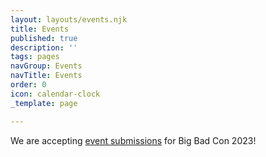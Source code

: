 ```yaml
---
layout: layouts/events.njk
title: Events
published: true
description: ''
tags: pages
navGroup: Events
navTitle: Events
order: 0
icon: calendar-clock
_template: page

---
```


We are accepting [event submissions](/run-an-event/) for Big Bad Con 2023!